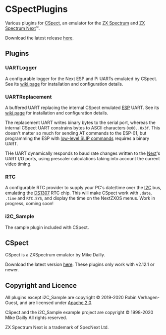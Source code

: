 # CSpectPlugins
Various plugins for [CSpect](http://www.cspect.org/), an emulator for the [ZX Spectrum](https://en.wikipedia.org/wiki/ZX_Spectrum) and [ZX Spectrum Next](https://www.specnext.com/about/)™.

Download the latest release [here](https://github.com/Threetwosevensixseven/CSpectPlugins/releases/latest).

## Plugins
### UARTLogger
A configurable logger for the Next ESP and Pi UARTs emulated by CSpect. See its [wiki page](https://github.com/Threetwosevensixseven/CSpectPlugins/wiki/UART-Logger) for installation and configuration details.

### UARTReplacement
A buffered UART replacing the internal CSpect emulated [ESP](https://wiki.specnext.dev/ESP8266-01) UART. See its [wiki page](https://github.com/Threetwosevensixseven/CSpectPlugins/wiki/UART-Replacement) for installation and configuration details.

The replacement UART writes binary bytes to the serial port, whereas the internal CSpect UART constrains bytes to ASCII characters `0x00..0x3f`. This doesn't matter so much for sending AT commands to the ESP-01, but programming the ESP with [low-level SLIP commands](https://github.com/espressif/esptool/wiki/Serial-Protocol) requires a binary UART.

THe UART dynamically responds to baud rate changes written to the [Next](https://www.specnext.com/about/)'s UART I/O ports, using prescaler calculations taking into account the current video timing.


### RTC
A configurable RTC provider to supply your PC's date/time over the [I2C](https://en.wikipedia.org/wiki/I%C2%B2C) bus, emulating the [DS1307](https://github.com/Threetwosevensixseven/CSpectPlugins/blob/master/RTC/Docs/ds1307-1177772.pdf) RTC chip. This will make CSpect work with `.date`, `.time` and `RTC.SYS`, and display the time on the NextZXOS menus. Work in progress, coming soon!

### i2C_Sample
The sample plugin included with CSpect.

## CSpect
CSpect is a ZXSpectrum emulator by Mike Dailly.

Download the latest version [here](http://www.cspect.org/). These plugins only work with v2.12.1 or newer.

## Copyright and Licence
All plugins except i2C_Sample are copyright © 2019-2020 Robin Verhagen-Guest, and are licensed under [Apache 2.0](https://github.com/Threetwosevensixseven/CSpectPlugins/blob/master/LICENSE).

CSpect and the i2C_Sample example project are copyright © 1998-2020 Mike Dailly All rights reserved.

ZX Spectrum Next is a trademark of SpecNext Ltd.
